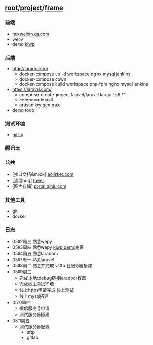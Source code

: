 ## [root](../README.md)/[project](./README.md)/[frame](https://github.com/ylksty/blog/blob/deploy/project/jjds.md)
### 前端
* [mp.weixin.qq.com](https://mp.weixin.qq.com)
* [wepy](https://github.com/Tencent/wepy)
* demo [klwp][1]
### 后端
* <http://laradock.io/>
  * docker-compose up -d workspace nginx mysql jenkins
  * docker-compose down
  * docker-compose build workspace php-fpm nginx mysql jenkins
* <https://laravel.com/>
  * composer create-project laravel/laravel larapi "5.6.*"
  * composer install
  * artisan key:generate
* demo todo

### 测试环境
* [gitlab](http://192.168.0.118:88/)

### 腾讯云

### 公共
* [接口文档&mock] [eolinker.com](https://www.eolinker.com)
* [流程bug] [tower](https://tower.im/teams/867a76f48c854e989628ef0fd68b57c5/projects/)
* [图片存储] [portal.qiniu.com](https://portal.qiniu.com)

### 其他工具
* git
* docker

### 日志
* 0502周三 熟悉wepy
* 0503周四 熟悉wepy [klwp demo][1]完善
* 0504周五  熟悉laradock
* 0507周一  熟悉laravel
* 0508周二  熟悉并完成 vsftp 在服务器搭建
* 0509周三  
  * 完成本地xdebug链接laradock容器
  * 完成线上调试环境
  * 线上https申请完成 [线上测试](https://wx.ylkget.com/)
  * 线上mysql搭建
* 0510周四
  * 微信服务号申请
  * 测试服务器搭建
* 0511周五
  * 测试服务器配置
    * sftp
    * gitlab

[1]: http://192.168.0.118:88/yanglk/klwp